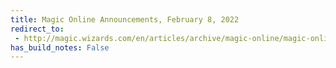 ```yaml
---
title: Magic Online Announcements, February 8, 2022
redirect_to:
 - http://magic.wizards.com/en/articles/archive/magic-online/magic-online-announcements-february-8-2022
has_build_notes: False
---
```

